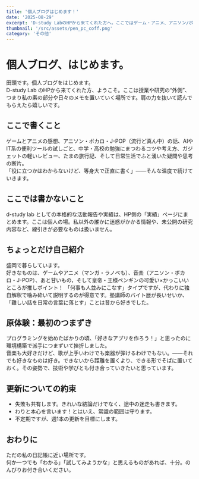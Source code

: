 ```yaml
---
title: '個人ブログはじめます！'
date: '2025-08-29'
excerpt: 'D-study LabのHPから来てくれた方へ。ここではゲーム・アニメ、アニソン/ボカロ/J-POP、AIや便利ツール、勉強やガジェット、旅行、日常の疑問を等身大で綴ります。'
thumbnail: '/src/assets/pen_pc_coff.png'
category: 'その他'
---
```


# 個人ブログ、はじめます。

田頭です。個人ブログをはじめます。  
D-study Lab のHPから来てくれた方、ようこそ。ここは授業や研究の“外側”、つまり私の素の部分や日々のメモを置いていく場所です。肩の力を抜いて読んでもらえたら嬉しいです。

## ここで書くこと

ゲームとアニメの感想、アニソン・ボカロ・J-POP（流行ど真ん中）の話、AIやIT系の便利ツールの試しごと、中学・高校の勉強にまつわるコツや考え方、ガジェットの軽いレビュー、たまの旅行記、そして日常生活でふと湧いた疑問や思考の断片。  
「役に立つかはわからないけど、等身大で正直に書く」——そんな温度で続けていきます。

## ここでは書かないこと

d-study lab としての本格的な活動報告や実績は、HP側の「実績」ページにまとめます。ここは個人の場。私以外の誰かに迷惑がかかる情報や、未公開の研究内容など、線引きが必要なものは扱いません。

## ちょっとだけ自己紹介

盛岡で暮らしています。  
好きなものは、ゲームやアニメ（マンガ・ラノベも）、音楽（アニソン・ボカロ・J-POP）、あと甘いもの，そして皇帝・王様ペンギンの可愛い×かっこいいところが推しポイント！
「何事も人並みにこなす」タイプですが、代わりに独自解釈で噛み砕いて説明するのが得意です。塾講師のバイト歴が長いせいか、「難しい話を日常の言葉に落とす」ことは昔から好きでした。

## 原体験：最初のつまずき

プログラミングを始めたばかりの頃、「好きなアプリを作ろう！」と思ったのに環境構築で派手につまずいて挫折しました。  
音楽も大好きだけど、歌が上手いわけでも楽器が弾けるわけでもない。——それでも好きなものは好き。できないから距離を置くより、できる形でそばに置いておく。その姿勢で、技術や学びとも付き合っていきたいと思っています。

## 更新についての約束

- 失敗も共有します。きれいな結論だけでなく、途中の迷走も書きます。  
- わりと本心を言います！とはいえ、常識の範囲は守ります。  
- 不定期ですが、週1本の更新を目標にします。

## おわりに

ただの私の日記帳に近い場所です。  
何か一つでも「わかる」「試してみようかな」と思えるものがあれば、十分。のんびりお付き合いください。
